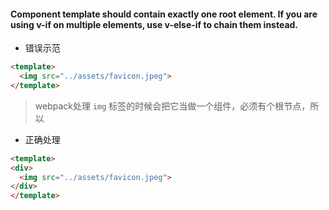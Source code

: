 #### Component template should contain exactly one root element. If you are using v-if on multiple elements, use v-else-if to chain them instead.
* 错误示范
~~~html
<template>
  <img src="../assets/favicon.jpeg">
</template>
~~~
> webpack处理 `img` 标签的时候会把它当做一个组件，必须有个根节点，所以
* 正确处理
~~~html
<template>
<div>
  <img src="../assets/favicon.jpeg">
</div>
</template>
~~~